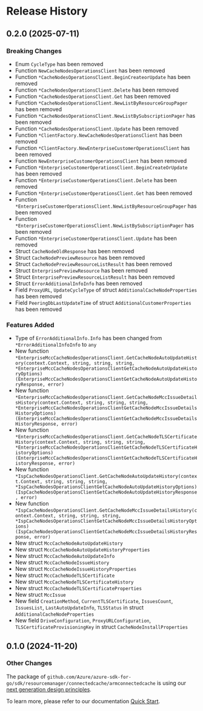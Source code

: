 # Release History

## 0.2.0 (2025-07-11)
### Breaking Changes

- Enum `CycleType` has been removed
- Function `NewCacheNodesOperationsClient` has been removed
- Function `*CacheNodesOperationsClient.BeginCreateorUpdate` has been removed
- Function `*CacheNodesOperationsClient.Delete` has been removed
- Function `*CacheNodesOperationsClient.Get` has been removed
- Function `*CacheNodesOperationsClient.NewListByResourceGroupPager` has been removed
- Function `*CacheNodesOperationsClient.NewListBySubscriptionPager` has been removed
- Function `*CacheNodesOperationsClient.Update` has been removed
- Function `*ClientFactory.NewCacheNodesOperationsClient` has been removed
- Function `*ClientFactory.NewEnterpriseCustomerOperationsClient` has been removed
- Function `NewEnterpriseCustomerOperationsClient` has been removed
- Function `*EnterpriseCustomerOperationsClient.BeginCreateOrUpdate` has been removed
- Function `*EnterpriseCustomerOperationsClient.Delete` has been removed
- Function `*EnterpriseCustomerOperationsClient.Get` has been removed
- Function `*EnterpriseCustomerOperationsClient.NewListByResourceGroupPager` has been removed
- Function `*EnterpriseCustomerOperationsClient.NewListBySubscriptionPager` has been removed
- Function `*EnterpriseCustomerOperationsClient.Update` has been removed
- Struct `CacheNodeOldResponse` has been removed
- Struct `CacheNodePreviewResource` has been removed
- Struct `CacheNodePreviewResourceListResult` has been removed
- Struct `EnterprisePreviewResource` has been removed
- Struct `EnterprisePreviewResourceListResult` has been removed
- Struct `ErrorAdditionalInfoInfo` has been removed
- Field `ProxyURL`, `UpdateCycleType` of struct `AdditionalCacheNodeProperties` has been removed
- Field `PeeringDbLastUpdateTime` of struct `AdditionalCustomerProperties` has been removed

### Features Added

- Type of `ErrorAdditionalInfo.Info` has been changed from `*ErrorAdditionalInfoInfo` to `any`
- New function `*EnterpriseMccCacheNodesOperationsClient.GetCacheNodeAutoUpdateHistory(context.Context, string, string, string, *EnterpriseMccCacheNodesOperationsClientGetCacheNodeAutoUpdateHistoryOptions) (EnterpriseMccCacheNodesOperationsClientGetCacheNodeAutoUpdateHistoryResponse, error)`
- New function `*EnterpriseMccCacheNodesOperationsClient.GetCacheNodeMccIssueDetailsHistory(context.Context, string, string, string, *EnterpriseMccCacheNodesOperationsClientGetCacheNodeMccIssueDetailsHistoryOptions) (EnterpriseMccCacheNodesOperationsClientGetCacheNodeMccIssueDetailsHistoryResponse, error)`
- New function `*EnterpriseMccCacheNodesOperationsClient.GetCacheNodeTLSCertificateHistory(context.Context, string, string, string, *EnterpriseMccCacheNodesOperationsClientGetCacheNodeTLSCertificateHistoryOptions) (EnterpriseMccCacheNodesOperationsClientGetCacheNodeTLSCertificateHistoryResponse, error)`
- New function `*IspCacheNodesOperationsClient.GetCacheNodeAutoUpdateHistory(context.Context, string, string, string, *IspCacheNodesOperationsClientGetCacheNodeAutoUpdateHistoryOptions) (IspCacheNodesOperationsClientGetCacheNodeAutoUpdateHistoryResponse, error)`
- New function `*IspCacheNodesOperationsClient.GetCacheNodeMccIssueDetailsHistory(context.Context, string, string, string, *IspCacheNodesOperationsClientGetCacheNodeMccIssueDetailsHistoryOptions) (IspCacheNodesOperationsClientGetCacheNodeMccIssueDetailsHistoryResponse, error)`
- New struct `MccCacheNodeAutoUpdateHistory`
- New struct `MccCacheNodeAutoUpdateHistoryProperties`
- New struct `MccCacheNodeAutoUpdateInfo`
- New struct `MccCacheNodeIssueHistory`
- New struct `MccCacheNodeIssueHistoryProperties`
- New struct `MccCacheNodeTLSCertificate`
- New struct `MccCacheNodeTLSCertificateHistory`
- New struct `MccCacheNodeTLSCertificateProperties`
- New struct `MccIssue`
- New field `CreationMethod`, `CurrentTLSCertificate`, `IssuesCount`, `IssuesList`, `LastAutoUpdateInfo`, `TLSStatus` in struct `AdditionalCacheNodeProperties`
- New field `DriveConfiguration`, `ProxyURLConfiguration`, `TLSCertificateProvisioningKey` in struct `CacheNodeInstallProperties`


## 0.1.0 (2024-11-20)
### Other Changes

The package of `github.com/Azure/azure-sdk-for-go/sdk/resourcemanager/connectedcache/armconnectedcache` is using our [next generation design principles](https://azure.github.io/azure-sdk/general_introduction.html).

To learn more, please refer to our documentation [Quick Start](https://aka.ms/azsdk/go/mgmt).